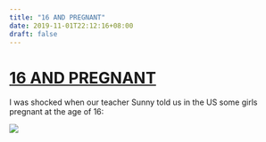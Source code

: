 ```yaml
---
title: "16 AND PREGNANT"
date: 2019-11-01T22:12:16+08:00
draft: false
---
```


# [16 AND PREGNANT](https://www.imdb.com/title/tt1454730/)
I was shocked when our teacher Sunny told us in the US some girls pregnant at the age of 16:

![](http://cdn.nemoworks.info/ycao.cc/images/16-AND-PREGNANT.jpg)
